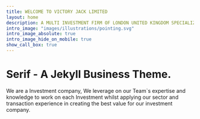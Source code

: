 ```yaml
---
title: WELCOME TO VICTORY JACK LIMITED
layout: home
description: A MULTI INVESTMENT FIRM OF LONDON UNITED KINGDOM SPECIALIZING IN VARIOUS AREAS SINCE 2018.
intro_image: "images/illustrations/pointing.svg"
intro_image_absolute: true
intro_image_hide_on_mobile: true
show_call_box: true
---
```


# Serif - A Jekyll Business Theme.

We are a Investment company, We leverage on our Team`s expertise and knowledge to work on each Investment whilst applying our sector and transaction experience in creating the best value for our investment company.